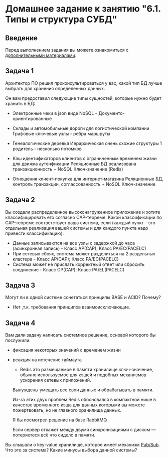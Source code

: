 # Домашнее задание к занятию "6.1. Типы и структура СУБД"

## Введение

Перед выполнением задания вы можете ознакомиться с 
[дополнительными материалами](https://github.com/netology-code/virt-homeworks/tree/master/additional/README.md).

## Задача 1

Архитектор ПО решил проконсультироваться у вас, какой тип БД 
лучше выбрать для хранения определенных данных.

Он вам предоставил следующие типы сущностей, которые нужно будет хранить в БД:

- Электронные чеки в json виде
	NoSQL - Документо-ориентированные
	
- Склады и автомобильные дороги для логистической компании
	Графовые ключевые узлы - ребра маршруты
	
- Генеалогические деревья
	Иерархическая очень схожие структуры 1 родитель - несколько потомков

- Кэш идентификаторов клиентов с ограниченным временем жизни для движка аутенфикации 
	Реляционные БД реализована транзакционность + NoSQL Ключ-значение (Redis)
	
- Отношения клиент-покупка для интернет-магазина
	Реляционные БД, контроль транзакции, соглассованность + NoSQL Ключ-значение 

## Задача 2

Вы создали распределенное высоконагруженное приложение и хотите классифицировать его согласно 
CAP-теореме. Какой классификации по CAP-теореме соответствует ваша система, если 
(каждый пункт - это отдельная реализация вашей системы и для каждого пункта надо привести классификацию):

- Данные записываются на все узлы с задержкой до часа (асинхронная запись) - Класс AP(CAP); Класс PA/EC(PACELC)
- При сетевых сбоях, система может разделиться на 2 раздельных кластера - Класс AP(CAP);  Класс PA/EC(PACELC)
- Система может не прислать корректный ответ или сбросить соединение - Класс CP(CAP); Класс PA/EL(PACELC)

## Задача 3

Могут ли в одной системе сочетаться принципы BASE и ACID? Почему? 
- Нет ,т.к. требования принципов взаимоисключающие.

## Задача 4

Вам дали задачу написать системное решение, основой которого бы послужили:

- фиксация некоторых значений с временем жизни
- реакция на истечение таймаута

	- Redis это размещаемое в памяти хранилище ключ-значение, обычно используемое для кэшей и подобных механизмов ускорения сетевых приложений.
	
	Вынуждены умещать все свои данные и обрабатывать в памяти.
	
	Из-за этих двух проблем Redis обосновался в компактной нише в качестве временного кэша для данных которыми вы можете пожертвовать, но не главного хранилища данных. 
	
	Я бы посмотрел решение на базе RabbitMQ
	
	Если сервер откажет между двумя синхронизациями с диском — потеряетеся всё что сидело в памяти.

Вы слышали о key-value хранилище, которое имеет механизм [Pub/Sub](https://habr.com/ru/post/278237/). 
Что это за система? Какие минусы выбора данной системы?

